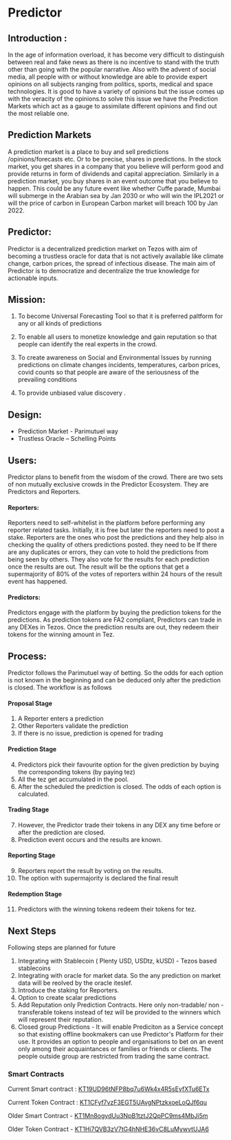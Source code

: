 # Predictor

## Introduction :

In the age of information overload, it has become very difficult to distinguish between real and fake news as there is no incentive to stand with the truth other than going with the popular narrative. Also with the advent of social media, all people with or without knowledge are able to provide expert opinions on all subjects ranging from politics, sports, medical and space technologies. It is good to have a variety of opinions but the issue comes up with the veracity of the opinions.to solve this issue we have the Prediction Markets which act as a gauge to assimilate different opinions and find out the most reliable one.

## Prediction Markets

A prediction market is a place to buy and sell predictions /opinions/forecasts etc. Or to be precise, shares in predictions. In the stock market, you get shares in a company that you believe will perform good and provide returns in form of dividends and capital appreciation. Similarly in a prediction market, you buy shares in an event outcome that you believe to happen. This could be any future event like whether Cuffe parade, Mumbai will submerge in the Arabian sea by Jan 2030 or who will win the IPL2021 or will the price of carbon in European Carbon market will breach 100 by Jan 2022.

## Predictor:

Predictor is a decentralized prediction market on Tezos with aim of becoming a trustless oracle for data that is not actively available like climate change, carbon prices, the spread of infectious disease. The main aim of Predictor is to democratize and decentralize the true knowledge for actionable inputs. 

## Mission:

1. To become Universal Forecasting Tool so that it is preferred paltform for any or all kinds of predictions

2. To enable all users to monetize knowledge and gain reputation so that people can identify the real experts in the crowd.

3. To create awareness on Social and Environmental Issues by running predictions on climate changes incidents, temperatures, carbon prices, covid counts so that people are aware of the seriousness of the prevailing conditions

4. To provide unbiased value discovery .

## Design:

* Prediction Market - Parimutuel  way
* Trustless Oracle – Schelling Points

## Users:

Predictor plans to benefit from the wisdom of the crowd. There are two sets of non mutually exclusive crowds in the Predictor Ecosystem. They are Predictors and Reporters.

#### Reporters:
  Reporters need to self-whitelist in the platform before performing any reporter related tasks. Initially, it is free but later the reporters need to post a stake. Reporters are the ones who post the predictions and they help also in checking the quality of others predictions posted. they need to be  If there are any duplicates or errors, they can vote to hold the predictions from being seen by others.  They also vote for the results for each prediction once the results are out. The result will be the options that get a supermajority of 80% of the votes of reporters within 24 hours of the result event has happened.

#### Predictors:
  Predictors engage with the platform by buying the prediction tokens for the predictions. As prediction tokens are FA2 compliant, Predictors can trade in any DEXes in Tezos. Once the prediction results are out, they redeem their tokens for the winning amount in Tez.

## Process:

Predictor follows the Parimutuel way of betting. So the odds for each option is not known in the beginning and can be deduced only after the prediction is closed. The workflow is as follows

#### Proposal Stage
1. A Reporter enters a prediction
2. Other Reporters validate the prediction 
3. If there is no issue, prediction is opened for trading

#### Prediction Stage
4. Predictors pick their favourite option for the given prediction by buying the corresponding tokens (by paying tez)
5. All the tez get accumulated in the pool.
6. After the scheduled the prediction is closed. The odds of each option is calculated. 

#### Trading Stage
7. However, the Predictor trade their tokens in any DEX any time before or after the prediction are closed.
8. Prediction event occurs and the results are known.

#### Reporting Stage
9. Reporters report the result by voting on the results. 
10. The option with supermajority is declared the final result

#### Redemption Stage
11. Predictors with the winning tokens redeem their tokens for tez.


## Next Steps

Following steps are planned for future

1. Integrating with Stablecoin ( Plenty USD, USDtz, kUSD) - Tezos based stablecoins
2. Integrating with oracle for market data. So the any prediction on market data will be reolved by the oracle iteslef.
3. Introduce the staking for Reporters.
4. Option to create scalar predictions
5. Add Reputation only Prediction Contracts. Here only non-tradable/ non - transferable tokens instead of tez will be provided to the winners which will represent their reputation.
6. Closed group Predictions - It will enable Prediciton as a Service concept so that existing offline bookmakers can use Predictor's Platform for their use. It provides an option to people and organisations to bet on an event only among their acquaintances or families or friends or clients. The people outside group are restricted from trading the same contract.


### Smart Contracts

Current Smart contract : [KT19UD96tNFP8bq7u6Wk4x4R5sEyfXTu6ETx](https://smartpy.io/explorer.html?address=KT19UD96tNFP8bq7u6Wk4x4R5sEyfXTu6ETx)

Current Token Contract : [KT1CFyf7vzF3EGT5UAvgNPtzkxoeLoQJf6qu](https://smartpy.io/explorer.html?address=KT1CFyf7vzF3EGT5UAvgNPtzkxoeLoQJf6qu)

Older Smart Contract - [KT1Mn8ogydUu3NpB1tztJ2QpPC9ms4MbJi5m](https://smartpy.io/explorer.html?address=KT1Mn8ogydUu3NpB1tztJ2QpPC9ms4MbJi5m)

Older Token Contract - [KT1Hi7QVB3zV7tG4hNHE36vC8LuMywvtUJA6](https://smartpy.io/explorer.html?address=KT1Hi7QVB3zV7tG4hNHE36vC8LuMywvtUJA6)



